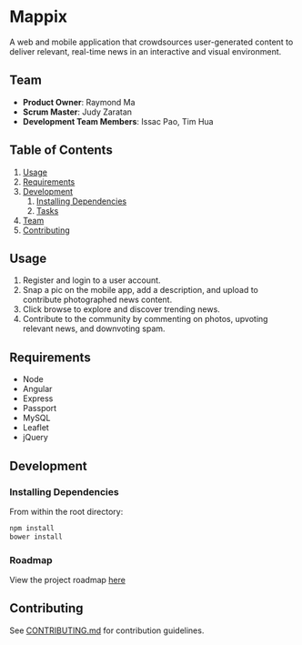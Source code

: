 # Mappix

A web and mobile application that crowdsources user-generated content to deliver relevant, real-time news in an interactive and visual environment.

## Team

  - __Product Owner__: Raymond Ma
  - __Scrum Master__: Judy Zaratan
  - __Development Team Members__: Issac Pao, Tim Hua

## Table of Contents

1. [Usage](#Usage)
1. [Requirements](#requirements)
1. [Development](#development)
    1. [Installing Dependencies](#installing-dependencies)
    1. [Tasks](#tasks)
1. [Team](#team)
1. [Contributing](#contributing)

## Usage

1. Register and login to a user account.
2. Snap a pic on the mobile app, add a description, and upload to contribute photographed news content.  
3. Click browse to explore and discover trending news. 
4. Contribute to the community by commenting on photos, upvoting relevant news, and downvoting spam.  

## Requirements

- Node
- Angular
- Express
- Passport
- MySQL
- Leaflet
- jQuery


## Development

### Installing Dependencies

From within the root directory:

```sh
npm install
bower install
```

### Roadmap

View the project roadmap [here](http://github.com/SceneIt/Thesis/issues)


## Contributing

See [CONTRIBUTING.md](CONTRIBUTING.md) for contribution guidelines.
